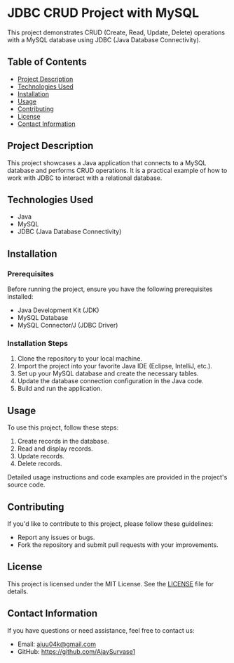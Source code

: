 # JDBC CRUD Project with MySQL

This project demonstrates CRUD (Create, Read, Update, Delete) operations with a MySQL database using JDBC (Java Database Connectivity).

## Table of Contents

- [Project Description](#project-description)
- [Technologies Used](#technologies-used)
- [Installation](#installation)
- [Usage](#usage)
- [Contributing](#contributing)
- [License](#license)
- [Contact Information](#contact-information)

## Project Description

This project showcases a Java application that connects to a MySQL database and performs CRUD operations. It is a practical example of how to work with JDBC to interact with a relational database.

## Technologies Used

- Java
- MySQL
- JDBC (Java Database Connectivity)

## Installation

### Prerequisites

Before running the project, ensure you have the following prerequisites installed:

- Java Development Kit (JDK)
- MySQL Database
- MySQL Connector/J (JDBC Driver)

### Installation Steps

1. Clone the repository to your local machine.
2. Import the project into your favorite Java IDE (Eclipse, IntelliJ, etc.).
3. Set up your MySQL database and create the necessary tables.
4. Update the database connection configuration in the Java code.
5. Build and run the application.

## Usage

To use this project, follow these steps:

1. Create records in the database.
2. Read and display records.
3. Update records.
4. Delete records.

Detailed usage instructions and code examples are provided in the project's source code.

## Contributing

If you'd like to contribute to this project, please follow these guidelines:

- Report any issues or bugs.
- Fork the repository and submit pull requests with your improvements.

## License

This project is licensed under the MIT License. See the [LICENSE](LICENSE) file for details.

## Contact Information

If you have questions or need assistance, feel free to contact us:

- Email: ajuu04k@gmail.com
- GitHub: https://github.com/AjaySurvase1

